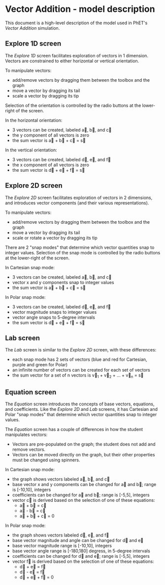 # Vector Addition - model description

This document is a high-level description of the model used in PhET's _Vector Addition_ simulation.

## Explore 1D screen

The _Explore 1D_ screen facilitates exploration of vectors in 1 dimension. Vectors are constrained to either horizontal or vertical orientation.

To manipulate vectors:
* add/remove vectors by dragging them between the toolbox and the graph
* move a vector by dragging its tail
* scale a vector by dragging its tip

Selection of the orientation is controlled by the radio buttons at the lower-right of the screen.

In the horizontal orientation:
* 3 vectors can be created, labeled a&#8407;, b&#8407;, and c&#8407;
* the y component of all vectors is zero
* the sum vector is a&#8407; + b&#8407; + c&#8407; = s&#8407; 

In the vertical orientation:
* 3 vectors can be created, labeled d&#8407;, e&#8407;, and f&#8407;
* the x component of all vectors is zero
* the sum vector is d&#8407; + e&#8407; + f&#8407; = s&#8407; 

## Explore 2D screen

The _Explore 2D_ screen facilitates exploration of vectors in 2 dimensions, and introduces vector components (and their various representations).

To manipulate vectors:
* add/remove vectors by dragging them between the toolbox and the graph
* move a vector by dragging its tail
* scale or rotate a vector by dragging its tip

There are 2 "snap modes" that determine which vector quantities snap to integer values. Selection of the snap mode is controlled by the radio buttons at the lower-right of the screen.

In Cartesian snap mode:
* 3 vectors can be created, labeled a&#8407;, b&#8407;, and c&#8407;
* vector x and y components snap to integer values
* the sum vector is a&#8407; + b&#8407; + c&#8407; = s&#8407; 

In Polar snap mode:
* 3 vectors can be created, labeled d&#8407;, e&#8407;, and f&#8407;
* vector magnitude snaps to integer values
* vector angle snaps to 5-degree intervals
* the sum vector is d&#8407; + e&#8407; + f&#8407; = s&#8407; 

## Lab screen 

The _Lab_ screen is similar to the _Explore 2D_ screen, with these differences:
* each snap mode has 2 sets of vectors (blue and red for Cartesian, purple and green for Polar)
* an infinite number of vectors can be created for each set of vectors
* the sum vector for a set of n vectors is v&#8407;<sub>1</sub> + v&#8407;<sub>2</sub> + ... + v&#8407;<sub>n</sub> = s&#8407;

## Equation screen

The _Equation_ screen introduces the concepts of base vectors, equations, and coefficients.  Like the _Explore 2D_ and _Lab_ screens, it has Cartesian and Polar "snap modes" that determine which vector quantities snap to integer values.  

The _Equation_ screen has a couple of differences in how the student manipulates vectors:
* Vectors are pre-populated on the graph; the student does not add and remove vectors.
* Vectors can be moved directly on the graph, but their other properties must be changed using spinners.

In Cartesian snap mode:
* the graph shows vectors labeled a&#8407;, b&#8407;, and c&#8407;
* base vector x and y components can be changed for a&#8407; and b&#8407;; range is [-10,10], integers
* coefficients can be changed for a&#8407; and b&#8407;; range is [-5,5], integers
* vector c&#8407; is derived based on the selection of one of these equations:
  * a&#8407; + b&#8407; = c&#8407;
  * a&#8407; - b&#8407; = c&#8407;
  * a&#8407; + b&#8407; + c&#8407; = 0

In Polar snap mode:
* the graph shows vectors labeled d&#8407;, e&#8407;, and f&#8407;
* base vector magnitude and angle can be changed for d&#8407; and e&#8407;
* base vector magnitude range is [-10,10], integers
* base vector angle range is [-180,180] degress, in 5-degree intervals
* coefficients can be changed for d&#8407; and e&#8407;; range is [-5,5], integers
* vector f&#8407; is derived based on the selection of one of these equations:
  * d&#8407; + e&#8407; = f&#8407;
  * d&#8407; - e&#8407; = f&#8407;
  * d&#8407; + e&#8407; + f&#8407; = 0


